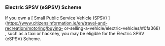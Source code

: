 ###  Electric SPSV (eSPSV) Scheme

If you own a [ Small Public Service Vehicle (SPSV)
](https://www.citizensinformation.ie/en/travel-and-recreation/motoring/buying-
or-selling-a-vehicle/electric-vehicles/#0fa368) , such as a taxi or hackney,
you may be eligible for the Electric SPSV (eSPSV) Scheme.

